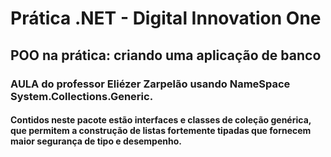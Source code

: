 # Prática .NET - Digital Innovation One

## POO na prática: criando uma aplicação de banco



### AULA do professor Eliézer Zarpelão usando NameSpace System.Collections.Generic.



#### Contidos neste pacote estão interfaces e classes de coleção genérica, que permitem a construção de listas fortemente tipadas que fornecem maior segurança de tipo e desempenho.
